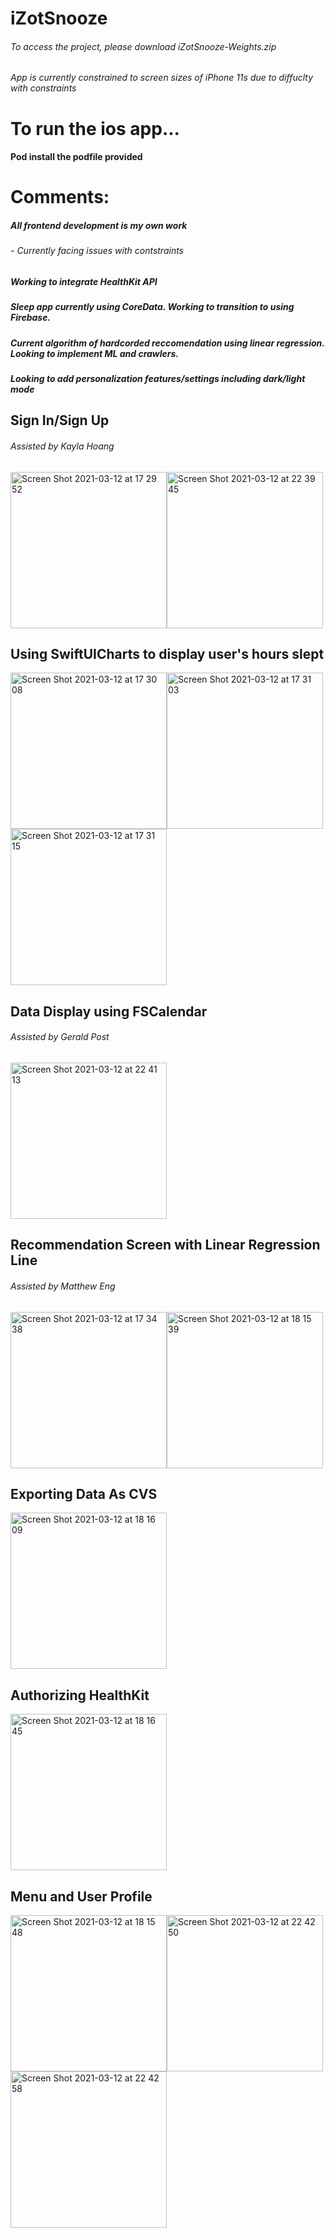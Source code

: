 # **iZotSnooze**
###### To access the project, please download iZotSnooze-Weights.zip 
###### App is currently constrained to screen sizes of iPhone 11s due to diffuclty with constraints


# To run the ios app...
#### Pod install the podfile provided

# Comments:
##### All frontend development is my own work
###### - Currently facing issues with contstraints
##### Working to integrate HealthKit API
##### Sleep app currently using CoreData. Working to transition to using Firebase.
##### Current algorithm of hardcorded reccomendation using linear regression. Looking to implement ML and crawlers.
##### Looking to add personalization features/settings including dark/light mode

## Sign In/Sign Up
###### Assisted by Kayla Hoang
<img width="250" alt="Screen Shot 2021-03-12 at 17 29 52" src="https://user-images.githubusercontent.com/72124581/111021648-c17b4300-8382-11eb-981a-3df9ac3f3435.png"><img width="250" alt="Screen Shot 2021-03-12 at 22 39 45" src="https://user-images.githubusercontent.com/72124581/111021847-f63bca00-8383-11eb-889e-b4ac9c6c6d21.png">

## Using SwiftUICharts to display user's hours slept
<img width="250" alt="Screen Shot 2021-03-12 at 17 30 08" src="https://user-images.githubusercontent.com/72124581/111021654-ce983200-8382-11eb-851d-a67b606cbb66.png"><img width="250" alt="Screen Shot 2021-03-12 at 17 31 03" src="https://user-images.githubusercontent.com/72124581/111021662-d952c700-8382-11eb-89a2-6a033d5fbb4c.png"><img width="250" alt="Screen Shot 2021-03-12 at 17 31 15" src="https://user-images.githubusercontent.com/72124581/111021664-dc4db780-8382-11eb-9240-71ccc4ae8a77.png">

## Data Display using FSCalendar
###### Assisted by Gerald Post
<img width="250" alt="Screen Shot 2021-03-12 at 22 41 13" src="https://user-images.githubusercontent.com/72124581/111021864-0f447b00-8384-11eb-904d-8750e72195bb.png">

## Recommendation Screen with Linear Regression Line 
###### Assisted by Matthew Eng
<img width="250" alt="Screen Shot 2021-03-12 at 17 34 38" src="https://user-images.githubusercontent.com/72124581/111021677-f6879580-8382-11eb-9237-4fe2edafb601.png"><img width="250" alt="Screen Shot 2021-03-12 at 18 15 39" src="https://user-images.githubusercontent.com/72124581/111021689-056e4800-8383-11eb-99b5-298ec522c7dc.png">

## Exporting Data As CVS
<img width="250" alt="Screen Shot 2021-03-12 at 18 16 09" src="https://user-images.githubusercontent.com/72124581/111021698-10c17380-8383-11eb-978e-cc5be3c1f412.png">

## Authorizing HealthKit
<img width="250" alt="Screen Shot 2021-03-12 at 18 16 45" src="https://user-images.githubusercontent.com/72124581/111021703-18811800-8383-11eb-9aa4-b2de0192a90e.png">

## Menu and User Profile
<img width="250" alt="Screen Shot 2021-03-12 at 18 15 48" src="https://user-images.githubusercontent.com/72124581/111021940-8da11d00-8384-11eb-96ae-8c69bf0c441e.png"><img width="250" alt="Screen Shot 2021-03-12 at 22 42 50" src="https://user-images.githubusercontent.com/72124581/111021934-81b55b00-8384-11eb-96a3-2623cd242df2.png"><img width="250" alt="Screen Shot 2021-03-12 at 22 42 58" src="https://user-images.githubusercontent.com/72124581/111021935-8548e200-8384-11eb-973c-ef907d51edad.png">
